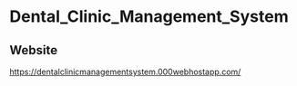 # Dental_Clinic_Management_System

## Website

https://dentalclinicmanagementsystem.000webhostapp.com/
